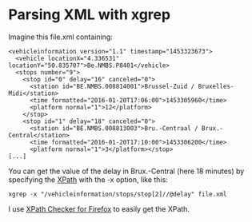 # Parsing XML with xgrep

Imagine this file.xml containing:

    <vehicleinformation version="1.1" timestamp="1453323673">
      <vehicle locationX="4.336531" locationY="50.835707">Be.NMBS.P8401</vehicle>
      <stops number="9">
        <stop id="0" delay="16" canceled="0">
          <station id="BE.NMBS.008814001">Brussel-Zuid / Bruxelles-Midi</station>
          <time formatted="2016-01-20T17:06:00">1453305960</time>
          <platform normal="1">12</platform>
        </stop>
        <stop id="1" delay="18" canceled="0">
          <station id="BE.NMBS.008813003">Bru.-Centraal / Brux.-Central</station>
      	  <time formatted="2016-01-20T17:10:00">1453306200</time>
      	  <platform normal="1">3</platform></stop>
    [...]
      
You can get the value of the delay in Brux.-Central (here 18 minutes) by specifying the [XPath](https://en.wikipedia.org/wiki/XPath) with the -x option, like this:
 
    xgrep -x "/vehicleinformation/stops/stop[2]//@delay" file.xml
    
 I use [XPath Checker for Firefox](https://addons.mozilla.org/en-US/firefox/addon/xpath-checker/) to easily get the XPath.
